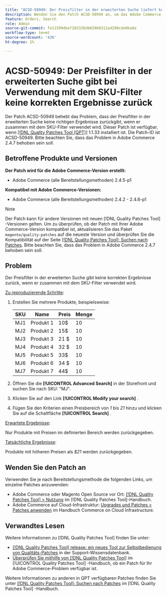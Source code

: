 ```yaml
---
title: "ACSD-50949: Der Preisfilter in der erweiterten Suche liefert keine korrekten Ergebnisse, wenn er zusammen mit dem SKU-Filter verwendet wird."
description: Wenden Sie den Patch ACSD-50949 an, um das Adobe Commerce-Problem zu beheben, bei dem der Preisfilter bei der erweiterten Suche keine richtigen Ergebnisse liefert, wenn er zusammen mit dem SKU-Filter verwendet wird.
feature: Orders, Search
role: Admin
source-git-commit: fe11599dbef283326db029b0312ad290cde0ba0a
workflow-type: tm+mt
source-wordcount: '426'
ht-degree: 1%

---
```


# ACSD-50949: Der Preisfilter in der erweiterten Suche gibt bei Verwendung mit dem SKU-Filter keine korrekten Ergebnisse zurück

Der Patch ACSD-50949 behebt das Problem, dass der Preisfilter in der erweiterten Suche keine richtigen Ergebnisse zurückgibt, wenn er zusammen mit dem SKU-Filter verwendet wird. Dieser Patch ist verfügbar, wenn [[!DNL Quality Patches Tool (QPT)]](https://experienceleague.adobe.com/en/docs/commerce-knowledge-base/kb/announcements/commerce-announcements/magento-quality-patches-released-new-tool-to-self-serve-quality-patches) 1.1.33 installiert ist. Die Patch-ID ist ACSD-50949. Bitte beachten Sie, dass das Problem in Adobe Commerce 2.4.7 behoben sein soll.

## Betroffene Produkte und Versionen

**Der Patch wird für die Adobe Commerce-Version erstellt:**

* Adobe Commerce (alle Bereitstellungsmethoden) 2.4.5-p1

**Kompatibel mit Adobe Commerce-Versionen:**

* Adobe Commerce (alle Bereitstellungsmethoden) 2.4.2 - 2.4.6-p1

>[!NOTE]
>
>Der Patch kann für andere Versionen mit neuen [!DNL Quality Patches Tool] -Versionen gelten. Um zu überprüfen, ob der Patch mit Ihrer Adobe Commerce-Version kompatibel ist, aktualisieren Sie das Paket `magento/quality-patches` auf die neueste Version und überprüfen Sie die Kompatibilität auf der Seite [[!DNL Quality Patches Tool]: Suchen nach Patches](<https://experienceleague.adobe.com/tools/commerce-quality-patches/index.html>). Bitte beachten Sie, dass das Problem in Adobe Commerce 2.4.7 behoben sein soll.

## Problem

Der Preisfilter in der erweiterten Suche gibt keine korrekten Ergebnisse zurück, wenn er zusammen mit dem SKU-Filter verwendet wird.

<u>Zu reproduzierende Schritte</u>:

1. Erstellen Sie mehrere Produkte, beispielsweise:

   | SKU | Name | Preis | Menge |
   |-----|-----------|-------|----------|
   | MJ1 | Produkt 1 | 10$ | 10 |
   | MJ2 | Produkt 2 | 15$ | 10 |
   | MJ3 | Produkt 3 | 21 $ | 10 |
   | MJ4 | Produkt 4 | 32 $ | 10 |
   | MJ5 | Produkt 5 | 33$ | 10 |
   | MJ6 | Produkt 6 | 34 $ | 10 |
   | MJ7 | Produkt 7 | 44$ | 10 |

1. Öffnen Sie die **[!UICONTROL Advanced Search]** in der Storefront und suchen Sie nach SKU: &quot;MJ&quot;.
1. Klicken Sie auf den Link **[!UICONTROL Modify your search]** .
1. Fügen Sie den Kriterien einen Preisbereich von *1* bis *21* hinzu und klicken Sie auf die Schaltfläche **[!UICONTROL Search]** .

<u>Erwartete Ergebnisse</u>:

Nur Produkte mit Preisen im definierten Bereich werden zurückgegeben.

<u>Tatsächliche Ergebnisse</u>:

Produkte mit höheren Preisen als *$21* werden zurückgegeben.

## Wenden Sie den Patch an

Verwenden Sie je nach Bereitstellungsmethode die folgenden Links, um einzelne Patches anzuwenden:

* Adobe Commerce oder Magento Open Source vor Ort: [[!DNL Quality Patches Tool] > Nutzung](</help/tools/quality-patches-tool/usage.md>) im [!DNL Quality Patches Tool]-Handbuch.
* Adobe Commerce auf Cloud-Infrastruktur: [Upgrades und Patches > Patches anwenden](https://experienceleague.adobe.com/docs/commerce-cloud-service/user-guide/develop/upgrade/apply-patches.html) im Handbuch Commerce on Cloud Infrastructure.

## Verwandtes Lesen

Weitere Informationen zu [!DNL Quality Patches Tool] finden Sie unter:

* [[!DNL Quality Patches Tool] release: ein neues Tool zur Selbstbedienung von Qualitäts-Patches](https://experienceleague.adobe.com/en/docs/commerce-knowledge-base/kb/announcements/commerce-announcements/magento-quality-patches-released-new-tool-to-self-serve-quality-patches) in der Support-Wissensdatenbank.
* [Überprüfen Sie mithilfe von  [!DNL Quality Patches Tool]](/help/tools/quality-patches-tool/patches-available-in-qpt/check-patch-for-magento-issue-with-magento-quality-patches.md) im [!UICONTROL Quality Patches Tool] -Handbuch, ob ein Patch für Ihr Adobe Commerce-Problem verfügbar ist.


Weitere Informationen zu anderen in QPT verfügbaren Patches finden Sie unter [[!DNL Quality Patches Tool]: Suchen nach Patches](<https://experienceleague.adobe.com/tools/commerce-quality-patches/index.html>) im [!DNL Quality Patches Tool] -Handbuch.
